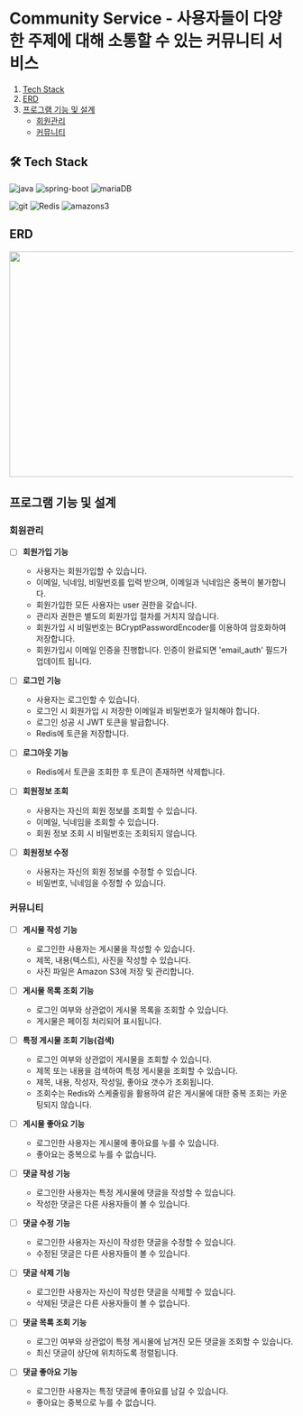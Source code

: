 # Community Service - 사용자들이 다양한 주제에 대해 소통할 수 있는 커뮤니티 서비스

1. [Tech Stack](#tech-stack)
2. [ERD](#erd)
3. [프로그램 기능 및 설계](#프로그램-기능-및-설계)
   - [회원관리](#회원관리)
   - [커뮤니티](#커뮤니티)

## 🛠️ Tech Stack

![java](https://img.shields.io/badge/Java-ED8B00?style=for-the-badge&logo=openjdk&logoColor=white)
![spring-boot](https://img.shields.io/badge/Spring_Boot-6DB33F?style=for-the-badge&logo=spring-boot&logoColor=white)
![mariaDB](https://img.shields.io/badge/MariaDB-003545?style=for-the-badge&logo=mariadb&logoColor=white)

![git](https://img.shields.io/badge/GIT-E44C30?style=for-the-badge&logo=git&logoColor=white)
![Redis](https://img.shields.io/badge/redis-%23DD0031.svg?&style=for-the-badge&logo=redis&logoColor=white)
![amazons3](https://img.shields.io/badge/amazons3-569A31?&style=for-the-badge&logo=amazons3&logoColor=white)

## ERD

<img src="https://github.com/Namgyu11/ktb_cj_community_spring_BE/assets/103015031/e0b82b44-f284-4307-affc-dbbafb26848f" width="900" height="400"/>

## 프로그램 기능 및 설계

### 회원관리

- [ ] **회원가입 기능**
  - 사용자는 회원가입할 수 있습니다.
  - 이메일, 닉네임, 비밀번호를 입력 받으며, 이메일과 닉네임은 중복이 불가합니다.
  - 회원가입한 모든 사용자는 user 권한을 갖습니다.
  - 관리자 권한은 별도의 회원가입 절차를 거치지 않습니다.
  - 회원가입 시 비밀번호는 BCryptPasswordEncoder를 이용하여 암호화하여 저장합니다.
  - 회원가입시 이메일 인증을 진행합니다. 인증이 완료되면 'email_auth' 필드가 업데이트 됩니다.

- [ ] **로그인 기능**
  - 사용자는 로그인할 수 있습니다.
  - 로그인 시 회원가입 시 저장한 이메일과 비밀번호가 일치해야 합니다.
  - 로그인 성공 시 JWT 토큰을 발급합니다.
  - Redis에 토큰을 저장합니다.

- [ ] **로그아웃 기능**
  - Redis에서 토큰을 조회한 후 토큰이 존재하면 삭제합니다.

- [ ] **회원정보 조회**
  - 사용자는 자신의 회원 정보를 조회할 수 있습니다.
  - 이메일, 닉네임을 조회할 수 있습니다.
  - 회원 정보 조회 시 비밀번호는 조회되지 않습니다.

- [ ] **회원정보 수정**
  - 사용자는 자신의 회원 정보를 수정할 수 있습니다.
  - 비밀번호, 닉네임을 수정할 수 있습니다.

### 커뮤니티

- [ ] **게시물 작성 기능**
  - 로그인한 사용자는 게시물을 작성할 수 있습니다.
  - 제목, 내용(텍스트), 사진을 작성할 수 있습니다.
  - 사진 파일은 Amazon S3에 저장 및 관리합니다.

- [ ] **게시물 목록 조회 기능**
  - 로그인 여부와 상관없이 게시물 목록을 조회할 수 있습니다.
  - 게시물은 페이징 처리되어 표시됩니다.

- [ ] **특정 게시물 조회 기능(검색)**
  - 로그인 여부와 상관없이 게시물을 조회할 수 있습니다.
  - 제목 또는 내용을 검색하여 특정 게시물을 조회할 수 있습니다.
  - 제목, 내용, 작성자, 작성일, 좋아요 갯수가 조회됩니다.
  - 조회수는 Redis와 스케줄링을 활용하여 같은 게시물에 대한 중복 조회는 카운팅되지 않습니다.

- [ ] **게시물 좋아요 기능**
  - 로그인한 사용자는 게시물에 좋아요를 누를 수 있습니다.
  - 좋아요는 중복으로 누를 수 없습니다.

- [ ] **댓글 작성 기능**
  - 로그인한 사용자는 특정 게시물에 댓글을 작성할 수 있습니다.
  - 작성한 댓글은 다른 사용자들이 볼 수 있습니다.

- [ ] **댓글 수정 기능**
  - 로그인한 사용자는 자신이 작성한 댓글을 수정할 수 있습니다.
  - 수정된 댓글은 다른 사용자들이 볼 수 있습니다.

- [ ] **댓글 삭제 기능**
  - 로그인한 사용자는 자신이 작성한 댓글을 삭제할 수 있습니다.
  - 삭제된 댓글은 다른 사용자들이 볼 수 없습니다.

- [ ] **댓글 목록 조회 기능**
  - 로그인 여부와 상관없이 특정 게시물에 남겨진 모든 댓글을 조회할 수 있습니다.
  - 최신 댓글이 상단에 위치하도록 정렬됩니다.

- [ ] **댓글 좋아요 기능**
  - 로그인한 사용자는 특정 댓글에 좋아요를 남길 수 있습니다.
  - 좋아요는 중복으로 누를 수 없습니다.
